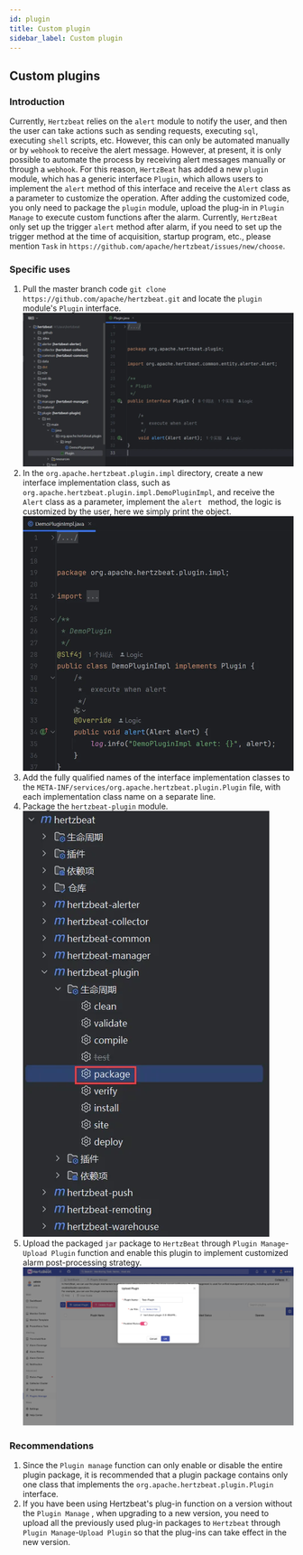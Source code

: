 ```yaml
---
id: plugin  
title: Custom plugin      
sidebar_label: Custom plugin 
---
```


## Custom plugins
### Introduction

Currently, `Hertzbeat` relies on the `alert` module to notify the user, and then the user can take actions such as sending requests, executing `sql`, executing `shell` scripts, etc. However, this can only be automated manually or by `webhook` to receive the alert message.
However, at present, it is only possible to automate the process by receiving alert messages manually or through a `webhook`. For this reason, `HertzBeat` has added a new `plugin` module, which has a generic interface `Plugin`, which allows users to implement the `alert` method of this interface and receive the `Alert` class as a parameter to customize the operation.
After adding the customized code, you only need to package the `plugin` module, upload the plug-in in `Plugin Manage` to execute custom functions after the alarm.
Currently, `HertzBeat` only set up the trigger `alert` method after alarm, if you need to set up the trigger method at the time of acquisition, startup program, etc., please mention `Task` in `https://github.com/apache/hertzbeat/issues/new/choose`.

### Specific uses
1. Pull the master branch code `git clone https://github.com/apache/hertzbeat.git` and locate the `plugin` module's
   `Plugin` interface.
   ![plugin-1.png](/img/docs/help/plugin-1.png)
2. In the `org.apache.hertzbeat.plugin.impl` directory, create a new interface implementation class, such as `org.apache.hertzbeat.plugin.impl.DemoPluginImpl`, and receive the `Alert` class as a parameter, implement the `alert ` method, the logic is customized by the user, here we simply print the object.
   ![plugin-2.png](/img/docs/help/plugin-2.png)
3. Add the fully qualified names of the interface implementation classes to the `META-INF/services/org.apache.hertzbeat.plugin.Plugin` file, with each implementation class name on a separate line.
4. Package the `hertzbeat-plugin` module.
   ![plugin-3.png](/img/docs/help/plugin-3.png)
5. Upload the packaged `jar` package to `HertzBeat` through `Plugin Manage`-`Upload Plugin` function and enable this plugin to implement customized alarm post-processing strategy.
   ![plugin-5-en.jpg](/img/docs/help/plugin-5-en.jpg)

### Recommendations
1. Since the `Plugin manage` function can only enable or disable the entire plugin package, it is recommended that a plugin package contains only one class that implements the `org.apache.hertzbeat.plugin.Plugin` interface.
2. If you have been using Hertzbeat's plug-in function on a version without the `Plugin Manage` , when upgrading to a new version, you need to upload all the previously used plug-in packages to `Hertzbeat` through `Plugin Manage`-`Upload Plugin` so that the plug-ins can take effect in the new version.
